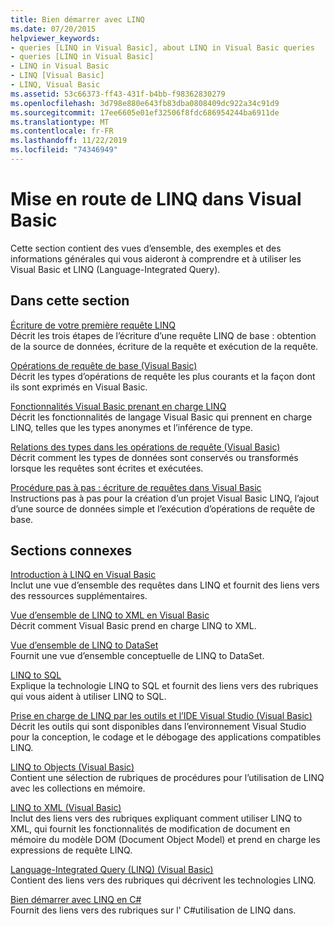 ```yaml
---
title: Bien démarrer avec LINQ
ms.date: 07/20/2015
helpviewer_keywords:
- queries [LINQ in Visual Basic], about LINQ in Visual Basic queries
- queries [LINQ in Visual Basic]
- LINQ in Visual Basic
- LINQ [Visual Basic]
- LINQ, Visual Basic
ms.assetid: 53c66373-ff43-431f-b4bb-f98362830279
ms.openlocfilehash: 3d798e880e643fb83dba0808409dc922a34c91d9
ms.sourcegitcommit: 17ee6605e01ef32506f8fdc686954244ba6911de
ms.translationtype: MT
ms.contentlocale: fr-FR
ms.lasthandoff: 11/22/2019
ms.locfileid: "74346949"
---
```

# <a name="getting-started-with-linq-in-visual-basic"></a>Mise en route de LINQ dans Visual Basic
Cette section contient des vues d’ensemble, des exemples et des informations générales qui vous aideront à comprendre et à utiliser les Visual Basic et LINQ (Language-Integrated Query).  
  
## <a name="in-this-section"></a>Dans cette section  
 [Écriture de votre première requête LINQ](../../../../visual-basic/programming-guide/concepts/linq/writing-your-first-linq-query.md)  
 Décrit les trois étapes de l’écriture d’une requête LINQ de base : obtention de la source de données, écriture de la requête et exécution de la requête.  
  
 [Opérations de requête de base (Visual Basic)](../../../../visual-basic/programming-guide/concepts/linq/basic-query-operations.md)  
 Décrit les types d’opérations de requête les plus courants et la façon dont ils sont exprimés en Visual Basic.  
  
 [Fonctionnalités Visual Basic prenant en charge LINQ](../../../../visual-basic/programming-guide/concepts/linq/features-that-support-linq.md)  
 Décrit les fonctionnalités de langage Visual Basic qui prennent en charge LINQ, telles que les types anonymes et l’inférence de type.  
  
 [Relations des types dans les opérations de requête (Visual Basic)](../../../../visual-basic/programming-guide/concepts/linq/type-relationships-in-query-operations.md)  
 Décrit comment les types de données sont conservés ou transformés lorsque les requêtes sont écrites et exécutées.  
  
 [Procédure pas à pas : écriture de requêtes dans Visual Basic](../../../../visual-basic/programming-guide/concepts/linq/walkthrough-writing-queries.md)  
 Instructions pas à pas pour la création d’un projet Visual Basic LINQ, l’ajout d’une source de données simple et l’exécution d’opérations de requête de base.  
  
## <a name="related-sections"></a>Sections connexes  
 [Introduction à LINQ en Visual Basic](../../../../visual-basic/programming-guide/language-features/linq/introduction-to-linq.md)  
 Inclut une vue d’ensemble des requêtes dans LINQ et fournit des liens vers des ressources supplémentaires.  
  
 [Vue d’ensemble de LINQ to XML en Visual Basic](../../../../visual-basic/programming-guide/language-features/xml/overview-of-linq-to-xml.md)  
 Décrit comment Visual Basic prend en charge LINQ to XML.  
  
 [Vue d’ensemble de LINQ to DataSet](../../../../framework/data/adonet/linq-to-dataset-overview.md)  
 Fournit une vue d’ensemble conceptuelle de LINQ to DataSet.  
  
 [LINQ to SQL](../../../../framework/data/adonet/sql/linq/index.md)  
 Explique la technologie LINQ to SQL et fournit des liens vers des rubriques qui vous aident à utiliser LINQ to SQL.  
  
 [Prise en charge de LINQ par les outils et l’IDE Visual Studio (Visual Basic)](../../../../visual-basic/programming-guide/concepts/linq/visual-studio-ide-and-tools-support-for-linq.md)  
 Décrit les outils qui sont disponibles dans l’environnement Visual Studio pour la conception, le codage et le débogage des applications compatibles LINQ.  
  
 [LINQ to Objects (Visual Basic)](../../../../visual-basic/programming-guide/concepts/linq/linq-to-objects.md)  
 Contient une sélection de rubriques de procédures pour l’utilisation de LINQ avec les collections en mémoire.  
  
 [LINQ to XML (Visual Basic)](../../../../visual-basic/programming-guide/concepts/linq/linq-to-xml.md)  
 Inclut des liens vers des rubriques expliquant comment utiliser LINQ to XML, qui fournit les fonctionnalités de modification de document en mémoire du modèle DOM (Document Object Model) et prend en charge les expressions de requête LINQ.  
  
 [Language-Integrated Query (LINQ) (Visual Basic)](../../../../visual-basic/programming-guide/concepts/linq/index.md)  
 Contient des liens vers des rubriques qui décrivent les technologies LINQ.  
  
 [Bien démarrer avec LINQ en C#](/dotnet/csharp/programming-guide/concepts/linq/)  
 Fournit des liens vers des rubriques sur l' C#utilisation de LINQ dans.
